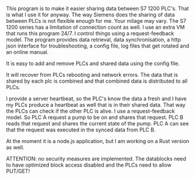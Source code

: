 This program is to make it easier sharing data between S7 1200 PLC's. That is what I use it for anyway. The way Siemens does the sharing of data between PLCs is not flexible enough for me. Your milage may vary. The S7 1200 series has a limitation of connection count as well. I use an extra VM that runs this program 24/7. I control things using a request-feedback model. The program provides data retrieval, data synchronisation, a http json interface for troubleshooting, a config file, log files that get rotated and an online manual.

It is easy to add and remove PLCs and shared data using the config file.

It will recover from PLCs rebooting and network errors. The data that is shared by each plc is combined and that combined data is distributed to all PLCs.

I provide a server heartbeat, so the PLC's know the data a fresh and I have my PLCs produce a heartbeat as well that is in their shared data. That way the PLCs can check if the other PLC is alive. I use a request-feedback model. So PLC A request a pump to be on and shares that request. PLC B reads that request and shares the current state of the pump. PLC A can see that the request was executed in the synced data from PLC B.

At the moment it is a node.js application, but I am working on a Rust version as well.

ATTENTION: no security measures are implemented. The datablocks need to have optimized block access disabled and the PLCs need to allow PUT/GET!
